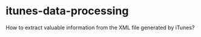 # itunes-data-processing
How to extract valuable information from the XML file generated by iTunes?
